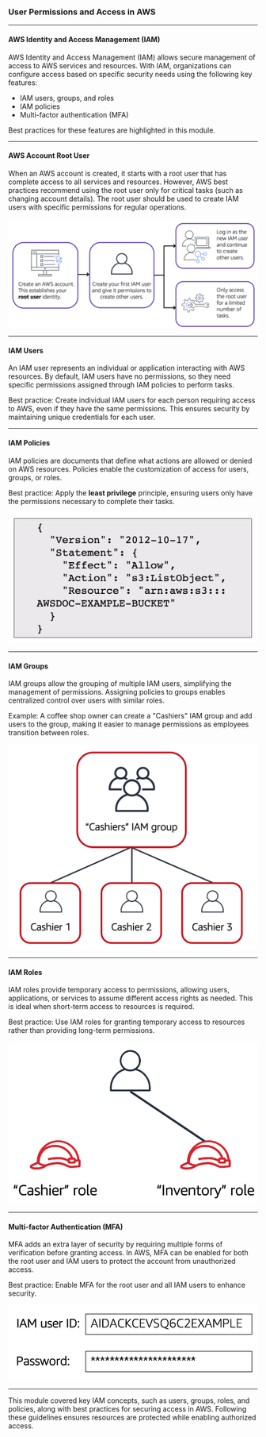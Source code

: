 ### **User Permissions and Access in AWS**

---

#### **AWS Identity and Access Management (IAM)**

AWS Identity and Access Management (IAM) allows secure management of access to AWS services and resources. With IAM, organizations can configure access based on specific security needs using the following key features:

- IAM users, groups, and roles
- IAM policies
- Multi-factor authentication (MFA)

Best practices for these features are highlighted in this module.

---

#### **AWS Account Root User**

When an AWS account is created, it starts with a root user that has complete access to all services and resources. However, AWS best practices recommend using the root user only for critical tasks (such as changing account details). The root user should be used to create IAM users with specific permissions for regular operations.

![alt text](image-1.png)

---

#### **IAM Users**

An IAM user represents an individual or application interacting with AWS resources. By default, IAM users have no permissions, so they need specific permissions assigned through IAM policies to perform tasks.

Best practice: Create individual IAM users for each person requiring access to AWS, even if they have the same permissions. This ensures security by maintaining unique credentials for each user.

---

#### **IAM Policies**

IAM policies are documents that define what actions are allowed or denied on AWS resources. Policies enable the customization of access for users, groups, or roles.

Best practice: Apply the **least privilege** principle, ensuring users only have the permissions necessary to complete their tasks.

![alt text](image-2.png)

---

#### **IAM Groups**

IAM groups allow the grouping of multiple IAM users, simplifying the management of permissions. Assigning policies to groups enables centralized control over users with similar roles.

Example: A coffee shop owner can create a "Cashiers" IAM group and add users to the group, making it easier to manage permissions as employees transition between roles.

![alt text](image-3.png)

---

#### **IAM Roles**

IAM roles provide temporary access to permissions, allowing users, applications, or services to assume different access rights as needed. This is ideal when short-term access to resources is required.

Best practice: Use IAM roles for granting temporary access to resources rather than providing long-term permissions.

![alt text](image-4.png)

---

#### **Multi-factor Authentication (MFA)**

MFA adds an extra layer of security by requiring multiple forms of verification before granting access. In AWS, MFA can be enabled for both the root user and IAM users to protect the account from unauthorized access.

Best practice: Enable MFA for the root user and all IAM users to enhance security.

![alt text](image-5.png)

---

This module covered key IAM concepts, such as users, groups, roles, and policies, along with best practices for securing access in AWS. Following these guidelines ensures resources are protected while enabling authorized access.